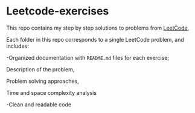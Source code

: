 # Leetcode-exercises
This repo contains my step by step solutions to problems from [LeetCode](https://leetcode.com/),

Each folder in this repo corresponds to a single LeetCode problem, and includes:

-Organized documentation with `README.md` files for each exercise; 

Description of the problem,

Problem solving approaches,

Time and space complexity analysis

-Clean and readable code
